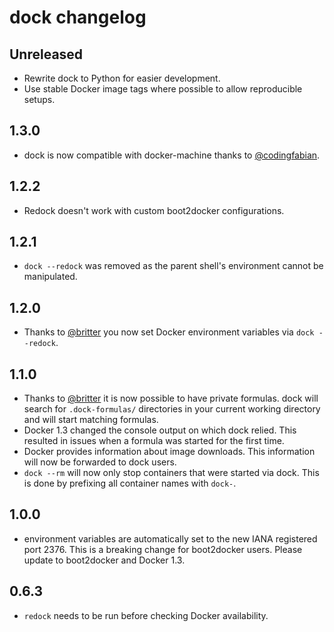 # dock changelog

## Unreleased
 - Rewrite dock to Python for easier development.
 - Use stable Docker image tags where possible to allow reproducible setups.

## 1.3.0
 - dock is now compatible with docker-machine thanks to [@codingfabian](https://github.com/CodingFabian).

## 1.2.2
 - Redock doesn't work with custom boot2docker configurations.

## 1.2.1
 - `dock --redock` was removed as the parent shell's environment cannot
   be manipulated.

## 1.2.0
 - Thanks to [@britter](https://github.com/britter) you now set Docker
   environment variables via `dock --redock`.

## 1.1.0

 - Thanks to [@britter](https://github.com/britter) it is now possible to have
   private formulas. dock will search for `.dock-formulas/` directories in
   your current working directory and will start matching formulas.
 - Docker 1.3 changed the console output on which dock relied. This resulted
   in issues when a formula was started for the first time.
 - Docker provides information about image downloads. This information will now
   be forwarded to dock users.
 - `dock --rm` will now only stop containers that were started via dock. This
   is done by prefixing all container names with `dock-`.

## 1.0.0

 - environment variables are automatically set to the new
   IANA registered port 2376. This is a breaking change for
   boot2docker users. Please update to boot2docker and
   Docker 1.3.

## 0.6.3

 - `redock` needs to be run before checking Docker availability.
